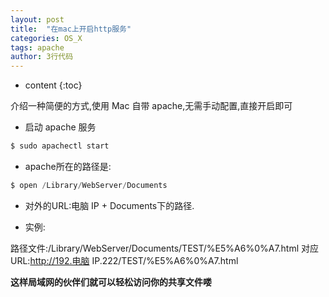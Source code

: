 ```yaml
---
layout: post
title:  "在mac上开启http服务"
categories: OS_X
tags: apache 
author: 3行代码
---
```


* content
{:toc}

介绍一种简便的方式,使用 Mac 自带 apache,无需手动配置,直接开启即可

- 启动 apache 服务

``` java
$ sudo apachectl start
```

- apache所在的路径是:

``` java
$ open /Library/WebServer/Documents
```

- 对外的URL:电脑 IP + Documents下的路径.

- 实例:

路径文件:/Library/WebServer/Documents/TEST/%E5%A6%0%A7.html
对应 URL:http://192.电脑 IP.222/TEST/%E5%A6%0%A7.html

**这样局域网的伙伴们就可以轻松访问你的共享文件喽**



